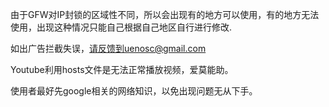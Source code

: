  由于GFW对IP封锁的区域性不同，所以会出现有的地方可以使用，有的地方无法使用，出现这种情况只能自己根据自己地区自行进行修改.
   
如出广告拦截失误，请反馈到uenosc@gmail.com
 
Youtube利用hosts文件是无法正常播放视频，爱莫能助。

使用者最好先google相关的网络知识，以免出现问题无从下手。
